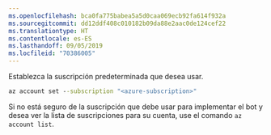 ```yaml
---
ms.openlocfilehash: bca0fa775babea5a5d0caa069ecb92fa614f932a
ms.sourcegitcommit: dd12ddf408c010182b09da88e2aac0de124cef22
ms.translationtype: HT
ms.contentlocale: es-ES
ms.lasthandoff: 09/05/2019
ms.locfileid: "70386005"
---
```

Establezca la suscripción predeterminada que desea usar.

```cmd
az account set --subscription "<azure-subscription>"
```

Si no está seguro de la suscripción que debe usar para implementar el bot y desea ver la lista de suscripciones para su cuenta, use el comando `az account list`. 